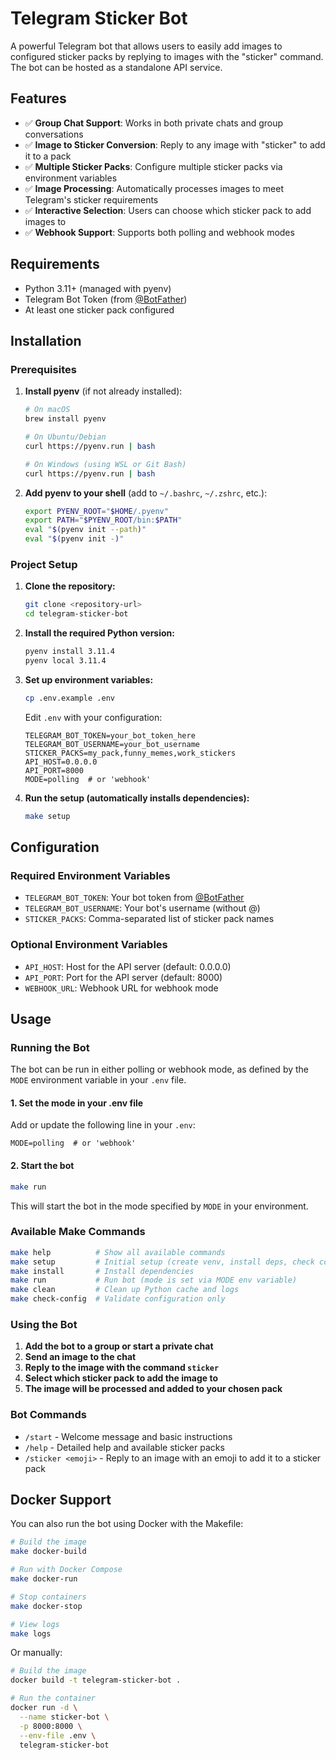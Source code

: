 # Telegram Sticker Bot

A powerful Telegram bot that allows users to easily add images to configured sticker packs by replying to images with the "sticker" command. The bot can be hosted as a standalone API service.

## Features

- ✅ **Group Chat Support**: Works in both private chats and group conversations
- ✅ **Image to Sticker Conversion**: Reply to any image with "sticker" to add it to a pack
- ✅ **Multiple Sticker Packs**: Configure multiple sticker packs via environment variables
- ✅ **Image Processing**: Automatically processes images to meet Telegram's sticker requirements
- ✅ **Interactive Selection**: Users can choose which sticker pack to add images to
- ✅ **Webhook Support**: Supports both polling and webhook modes

## Requirements

- Python 3.11+ (managed with pyenv)
- Telegram Bot Token (from [@BotFather](https://t.me/BotFather))
- At least one sticker pack configured

## Installation

### Prerequisites

1. **Install pyenv** (if not already installed):
   ```bash
   # On macOS
   brew install pyenv
   
   # On Ubuntu/Debian
   curl https://pyenv.run | bash
   
   # On Windows (using WSL or Git Bash)
   curl https://pyenv.run | bash
   ```

2. **Add pyenv to your shell** (add to `~/.bashrc`, `~/.zshrc`, etc.):
   ```bash
   export PYENV_ROOT="$HOME/.pyenv"
   export PATH="$PYENV_ROOT/bin:$PATH"
   eval "$(pyenv init --path)"
   eval "$(pyenv init -)"
   ```

### Project Setup

1. **Clone the repository:**
   ```bash
   git clone <repository-url>
   cd telegram-sticker-bot
   ```

2. **Install the required Python version:**
   ```bash
   pyenv install 3.11.4
   pyenv local 3.11.4
   ```

3. **Set up environment variables:**
   ```bash
   cp .env.example .env
   ```
   
   Edit `.env` with your configuration:
   ```env
   TELEGRAM_BOT_TOKEN=your_bot_token_here
   TELEGRAM_BOT_USERNAME=your_bot_username
   STICKER_PACKS=my_pack,funny_memes,work_stickers
   API_HOST=0.0.0.0
   API_PORT=8000
   MODE=polling  # or 'webhook'
   ```

4. **Run the setup (automatically installs dependencies):**
   ```bash
   make setup
   ```

## Configuration

### Required Environment Variables

- `TELEGRAM_BOT_TOKEN`: Your bot token from [@BotFather](https://t.me/BotFather)
- `TELEGRAM_BOT_USERNAME`: Your bot's username (without @)
- `STICKER_PACKS`: Comma-separated list of sticker pack names

### Optional Environment Variables

- `API_HOST`: Host for the API server (default: 0.0.0.0)
- `API_PORT`: Port for the API server (default: 8000)
- `WEBHOOK_URL`: Webhook URL for webhook mode

## Usage

### Running the Bot

The bot can be run in either polling or webhook mode, as defined by the `MODE` environment variable in your `.env` file.

#### 1. Set the mode in your .env file
Add or update the following line in your `.env`:
```env
MODE=polling  # or 'webhook'
```

#### 2. Start the bot
```bash
make run
```
This will start the bot in the mode specified by `MODE` in your environment.

### Available Make Commands

```bash
make help          # Show all available commands
make setup         # Initial setup (create venv, install deps, check config)
make install       # Install dependencies
make run           # Run bot (mode is set via MODE env variable)
make clean         # Clean up Python cache and logs
make check-config  # Validate configuration only
```

### Using the Bot

1. **Add the bot to a group or start a private chat**
2. **Send an image to the chat**
3. **Reply to the image with the command `sticker`**
4. **Select which sticker pack to add the image to**
5. **The image will be processed and added to your chosen pack**

### Bot Commands

- `/start` - Welcome message and basic instructions
- `/help` - Detailed help and available sticker packs
- `/sticker <emoji>` - Reply to an image with an emoji to add it to a sticker pack

## Docker Support

You can also run the bot using Docker with the Makefile:

```bash
# Build the image
make docker-build

# Run with Docker Compose
make docker-run

# Stop containers
make docker-stop

# View logs
make logs
```

Or manually:
```bash
# Build the image
docker build -t telegram-sticker-bot .

# Run the container
docker run -d \
  --name sticker-bot \
  -p 8000:8000 \
  --env-file .env \
  telegram-sticker-bot
```
